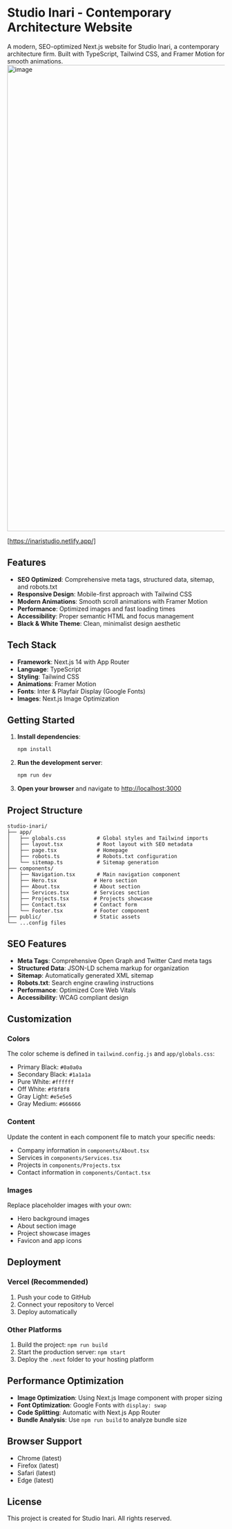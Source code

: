 # Studio Inari - Contemporary Architecture Website

A modern, SEO-optimized Next.js website for Studio Inari, a contemporary architecture firm. Built with TypeScript, Tailwind CSS, and Framer Motion for smooth animations.
<img width="1920" height="1080" alt="image" src="https://github.com/user-attachments/assets/4ec28e18-df3c-445c-b889-387e7b616cb9" />

[https://inaristudio.netlify.app/]

## Features

- **SEO Optimized**: Comprehensive meta tags, structured data, sitemap, and robots.txt
- **Responsive Design**: Mobile-first approach with Tailwind CSS
- **Modern Animations**: Smooth scroll animations with Framer Motion
- **Performance**: Optimized images and fast loading times
- **Accessibility**: Proper semantic HTML and focus management
- **Black & White Theme**: Clean, minimalist design aesthetic

## Tech Stack

- **Framework**: Next.js 14 with App Router
- **Language**: TypeScript
- **Styling**: Tailwind CSS
- **Animations**: Framer Motion
- **Fonts**: Inter & Playfair Display (Google Fonts)
- **Images**: Next.js Image Optimization

## Getting Started

1. **Install dependencies**:
   ```bash
   npm install
   ```

2. **Run the development server**:
   ```bash
   npm run dev
   ```

3. **Open your browser** and navigate to [http://localhost:3000](http://localhost:3000)

## Project Structure

```
studio-inari/
├── app/
│   ├── globals.css          # Global styles and Tailwind imports
│   ├── layout.tsx           # Root layout with SEO metadata
│   ├── page.tsx             # Homepage
│   ├── robots.ts            # Robots.txt configuration
│   └── sitemap.ts           # Sitemap generation
├── components/
│   ├── Navigation.tsx       # Main navigation component
│   ├── Hero.tsx            # Hero section
│   ├── About.tsx           # About section
│   ├── Services.tsx        # Services section
│   ├── Projects.tsx        # Projects showcase
│   ├── Contact.tsx         # Contact form
│   └── Footer.tsx          # Footer component
├── public/                 # Static assets
└── ...config files
```

## SEO Features

- **Meta Tags**: Comprehensive Open Graph and Twitter Card meta tags
- **Structured Data**: JSON-LD schema markup for organization
- **Sitemap**: Automatically generated XML sitemap
- **Robots.txt**: Search engine crawling instructions
- **Performance**: Optimized Core Web Vitals
- **Accessibility**: WCAG compliant design

## Customization

### Colors
The color scheme is defined in `tailwind.config.js` and `app/globals.css`:
- Primary Black: `#0a0a0a`
- Secondary Black: `#1a1a1a`
- Pure White: `#ffffff`
- Off White: `#f8f8f8`
- Gray Light: `#e5e5e5`
- Gray Medium: `#666666`

### Content
Update the content in each component file to match your specific needs:
- Company information in `components/About.tsx`
- Services in `components/Services.tsx`
- Projects in `components/Projects.tsx`
- Contact information in `components/Contact.tsx`

### Images
Replace placeholder images with your own:
- Hero background images
- About section image
- Project showcase images
- Favicon and app icons

## Deployment

### Vercel (Recommended)
1. Push your code to GitHub
2. Connect your repository to Vercel
3. Deploy automatically

### Other Platforms
1. Build the project: `npm run build`
2. Start the production server: `npm start`
3. Deploy the `.next` folder to your hosting platform

## Performance Optimization

- **Image Optimization**: Using Next.js Image component with proper sizing
- **Font Optimization**: Google Fonts with `display: swap`
- **Code Splitting**: Automatic with Next.js App Router
- **Bundle Analysis**: Use `npm run build` to analyze bundle size

## Browser Support

- Chrome (latest)
- Firefox (latest)
- Safari (latest)
- Edge (latest)

## License

This project is created for Studio Inari. All rights reserved.












